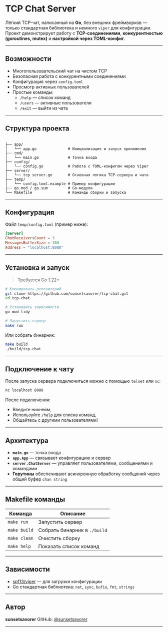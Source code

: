 # TCP Chat Server

Лёгкий TCP-чат, написанный на **Go**, без внешних фреймворков — только стандартная библиотека и немного `viper` для конфигурации.  
Проект демонстрирует работу с **TCP-соединениями**, **конкурентностью (goroutines, mutex)** и **настройкой через TOML-конфиг**.

---

## Возможности

- Многопользовательский чат на чистом TCP  
- Безопасная работа с конкурентными соединениями  
- Конфигурация через `config.toml`  
- Просмотр активных пользователей  
- Простые команды:
  - `/help` — список команд  
  - `/users` — активные пользователи  
  - `/exit` — выйти из чата  

---

## Структура проекта

```

├── app/
│   └── app.go				# Инициализация и запуск приложения
├── cmd/
│   └── main.go				# Точка входа
├── config/
│   └── config.go			# Работа с TOML-конфигом через Viper
├── server/
│   └── tcp_server.go		# Основная логика TCP-сервера и чата
├── temp/
│   └── config.toml.example	# Пример конфигурации
├── go.mod / go.sum			# Go-модули
└── Makefile				# Команды сборки и запуска
```
---

## Конфигурация

Файл `temp/config.toml` (пример ниже):

```toml
[Server]
ChatReceiversCount = 3
MessagesBufferSize = 100
Address = "localhost:8080"
```

---

## Установка и запуск

> Требуется Go 1.22+

```bash
# Клонировать репозиторий
git clone https://github.com/sunsetsavorer/tcp-chat.git
cd tcp-chat

# Установить зависимости
go mod tidy

# Запустить сервер
make run
```

Или собрать бинарник:

```bash
make build
./build/tcp-chat
```

---

## Подключение к чату

После запуска сервера подключиться можно с помощью `telnet` или `nc`:

```bash
nc localhost 8080
```

После подключения:

* Введите никнейм,
* Используйте `/help` для списка команд,
* Общайтесь с другими пользователями!

---

## Архитектура

* **`main.go`** — точка входа
* **`app.App`** — связывает конфигурацию и сервер
* **`server.ChatServer`** — управляет пользователями, сообщениями и командами
* **Горутины** обеспечивают асинхронную обработку сообщений через общий буфер `chan string`

---

## Makefile команды

| Команда      | Описание                     |
| ------------ | ---------------------------- |
| `make run`   | Запустить сервер             |
| `make build` | Собрать бинарник в `./build` |
| `make clean` | Очистить сборку              |
| `make help`  | Показать список команд       |

---

## Зависимости

* [spf13/viper](https://github.com/spf13/viper) — для загрузки конфигурации
* Go стандартная библиотека: `net`, `sync`, `bufio`, `fmt`, `strings`

---

## Автор

**sunsetsavorer**
GitHub: [@sunsetsavorer](https://github.com/sunsetsavorer)

---
